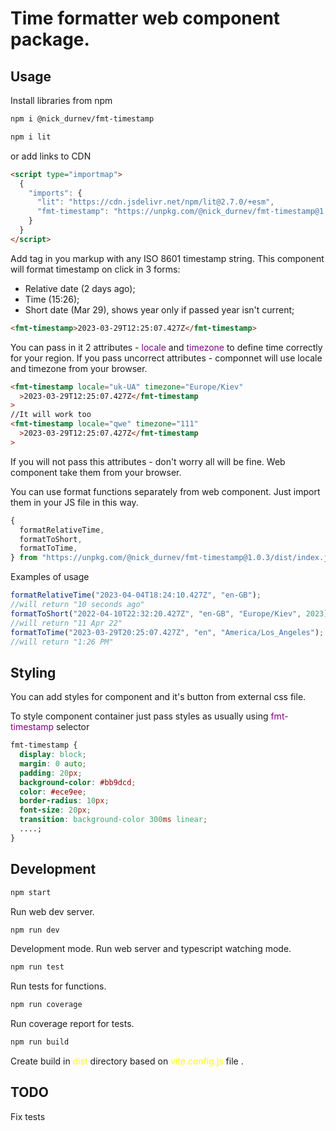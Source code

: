 # Time formatter web component package.

## Usage

Install libraries from npm

```bash
npm i @nick_durnev/fmt-timestamp
```

```bash
npm i lit
```

or add links to CDN

```html
<script type="importmap">
  {
    "imports": {
      "lit": "https://cdn.jsdelivr.net/npm/lit@2.7.0/+esm",
      "fmt-timestamp": "https://unpkg.com/@nick_durnev/fmt-timestamp@1.0.3"
    }
  }
</script>
```

Add <fmt-timestamp> tag in you markup with any ISO 8601 timestamp string. This component will format timestamp on click in 3 forms:

- Relative date (2 days ago);
- Time (15:26);
- Short date (Mar 29), shows year only if passed year isn't current;

```html
<fmt-timestamp>2023-03-29T12:25:07.427Z</fmt-timestamp>
```

You can pass in it 2 attributes - <span style="color:purple">locale</span> and <span style="color:purple">timezone</span> to define time correctly for your region. If you pass uncorrect attributes - componnet will use locale and timezone from your browser.

```html
<fmt-timestamp locale="uk-UA" timezone="Europe/Kiev"
  >2023-03-29T12:25:07.427Z</fmt-timestamp
>
//It will work too
<fmt-timestamp locale="qwe" timezone="111"
  >2023-03-29T12:25:07.427Z</fmt-timestamp
>
```

If you will not pass this attributes - don't worry all will be fine. Web component take them from your browser.

You can use format functions separately from web component.
Just import them in your JS file in this way.

```javascript
{
  formatRelativeTime,
  formatToShort,
  formatToTime,
} from "https://unpkg.com/@nick_durnev/fmt-timestamp@1.0.3/dist/index.js";
```

Examples of usage

```javascript
formatRelativeTime("2023-04-04T18:24:10.427Z", "en-GB");
//will return "10 seconds ago"
formatToShort("2022-04-10T22:32:20.427Z", "en-GB", "Europe/Kiev", 2023);
//will return "11 Apr 22"
formatToTime("2023-03-29T20:25:07.427Z", "en", "America/Los_Angeles");
//will return "1:26 PM"
```

## Styling

You can add styles for component and it's button from external css file.

To style component container just pass styles as usually using <span style="color:purple">fmt-timestamp</span> selector

```css
fmt-timestamp {
  display: block;
  margin: 0 auto;
  padding: 20px;
  background-color: #bb9dcd;
  color: #ece9ee;
  border-radius: 10px;
  font-size: 20px;
  transition: background-color 300ms linear;
  ....;
}
```

## Development

```bash
npm start
```

Run web dev server.

```bash
npm run dev
```

Development mode. Run web server and typescript watching mode.

```bash
npm run test
```

Run tests for functions.

```bash
npm run coverage
```

Run coverage report for tests.

```bash
npm run build
```

Create build in <span style="color:yellow">dist</span> directory based on <span style="color:yellow">vite.config.js</span> file .

## TODO

Fix tests
